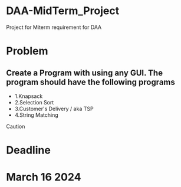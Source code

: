 # DAA-MidTerm_Project
Project for Miterm requirement for DAA
# Problem 
## Create a Program with using any GUI. The program should have the following programs
- 1.Knapsack
- 2.Selection Sort
- 3.Customer's Delivery / aka TSP
- 4.String Matching

>[!Caution]
># Deadline 
> # March 16 2024

